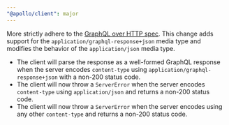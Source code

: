```yaml
---
"@apollo/client": major
---
```


More strictly adhere to the [GraphQL over HTTP spec](https://graphql.github.io/graphql-over-http/draft/). This change adds support for the `application/graphql-response+json` media type and modifies the behavior of the `application/json` media type.

- The client will parse the response as a well-formed GraphQL response when the server encodes `content-type` using `application/graphql-response+json` with a non-200 status code.
- The client will now throw a `ServerError` when the server encodes `content-type` using `application/json` and returns a non-200 status code.
- The client will now throw a `ServerError` when the server encodes using any other `content-type` and returns a non-200 status code.
